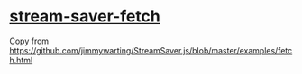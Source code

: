 # [stream-saver-fetch](https://testpolygon.github.io/stream-saver-fetch/)

Copy from https://github.com/jimmywarting/StreamSaver.js/blob/master/examples/fetch.html
